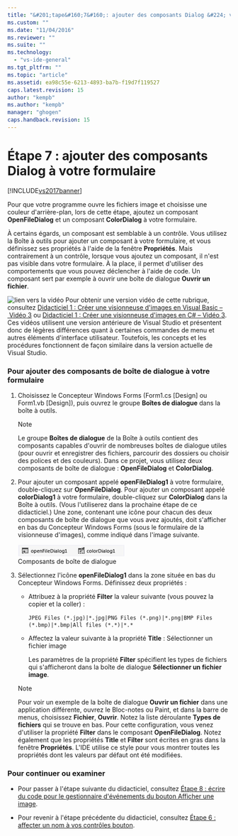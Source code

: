 ```yaml
---
title: "&#201;tape&#160;7&#160;: ajouter des composants Dialog &#224; votre formulaire | Microsoft Docs"
ms.custom: ""
ms.date: "11/04/2016"
ms.reviewer: ""
ms.suite: ""
ms.technology: 
  - "vs-ide-general"
ms.tgt_pltfrm: ""
ms.topic: "article"
ms.assetid: ea98c55e-6213-4893-ba7b-f19d7f119527
caps.latest.revision: 15
author: "kempb"
ms.author: "kempb"
manager: "ghogen"
caps.handback.revision: 15
---
```

# &#201;tape&#160;7&#160;: ajouter des composants Dialog &#224; votre formulaire
[!INCLUDE[vs2017banner](../code-quality/includes/vs2017banner.md)]

Pour que votre programme ouvre les fichiers image et choisisse une couleur d'arrière\-plan, lors de cette étape, ajoutez un composant **OpenFileDialog** et un composant **ColorDialog** à votre formulaire.  
  
 À certains égards, un composant est semblable à un contrôle.  Vous utilisez la Boîte à outils pour ajouter un composant à votre formulaire, et vous définissez ses propriétés à l'aide de la fenêtre **Propriétés**.  Mais contrairement à un contrôle, lorsque vous ajoutez un composant, il n'est pas visible dans votre formulaire.  À la place, il permet d'utiliser des comportements que vous pouvez déclencher à l'aide de code.  Un composant sert par exemple à ouvrir une boîte de dialogue **Ouvrir un fichier**.  
  
 ![lien vers la vidéo](../data-tools/media/playvideo.png "PlayVideo") Pour obtenir une version vidéo de cette rubrique, consultez [Didacticiel 1 : Créer une visionneuse d'images en Visual Basic – Vidéo 3](http://go.microsoft.com/fwlink/?LinkId=205213) ou [Didacticiel 1 : Créer une visionneuse d'images en C\# – Vidéo 3](http://go.microsoft.com/fwlink/?LinkId=205202).  Ces vidéos utilisent une version antérieure de Visual Studio et présentent donc de légères différences quant à certaines commandes de menu et autres éléments d'interface utilisateur.  Toutefois, les concepts et les procédures fonctionnent de façon similaire dans la version actuelle de Visual Studio.  
  
### Pour ajouter des composants de boîte de dialogue à votre formulaire  
  
1.  Choisissez le Concepteur Windows Forms \(Form1.cs \[Design\] ou Form1.vb \[Design\]\), puis ouvrez le groupe **Boîtes de dialogue** dans la boîte à outils.  
  
    > [!NOTE]
    >  Le groupe **Boîtes de dialogue** de la Boîte à outils contient des composants capables d'ouvrir de nombreuses boîtes de dialogue utiles \(pour ouvrir et enregistrer des fichiers, parcourir des dossiers ou choisir des polices et des couleurs\).  Dans ce projet, vous utilisez deux composants de boîte de dialogue : **OpenFileDialog** et **ColorDialog**.  
  
2.  Pour ajouter un composant appelé **openFileDialog1** à votre formulaire, double\-cliquez sur **OpenFileDialog**.  Pour ajouter un composant appelé **colorDialog1** à votre formulaire, double\-cliquez sur **ColorDialog** dans la Boîte à outils. \(Vous l'utiliserez dans la prochaine étape de ce didacticiel.\) Une zone, contenant une icône pour chacun des deux composants de boîte de dialogue que vous avez ajoutés, doit s'afficher en bas du Concepteur Windows Forms \(sous le formulaire de la visionneuse d'images\), comme indiqué dans l'image suivante.  
  
     ![Composants de la boîte de dialogue](../ide/media/express_dialogsadded.png "Express\_DialogsAdded")  
Composants de boîte de dialogue  
  
3.  Sélectionnez l'icône **openFileDialog1** dans la zone située en bas du Concepteur Windows Forms.  Définissez deux propriétés :  
  
    -   Attribuez à la propriété **Filter** la valeur suivante \(vous pouvez la copier et la coller\) :  
  
        ```  
        JPEG Files (*.jpg)|*.jpg|PNG Files (*.png)|*.png|BMP Files (*.bmp)|*.bmp|All files (*.*)|*.*  
        ```  
  
    -   Affectez la valeur suivante à la propriété **Title** : Sélectionner un fichier image  
  
         Les paramètres de la propriété **Filter** spécifient les types de fichiers qui s'afficheront dans la boîte de dialogue **Sélectionner un fichier image**.  
  
    > [!NOTE]
    >  Pour voir un exemple de la boîte de dialogue **Ouvrir un fichier** dans une application différente, ouvrez le Bloc\-notes ou Paint, et dans la barre de menus, choisissez **Fichier**, **Ouvrir**.  Notez la liste déroulante **Types de fichiers** qui se trouve en bas.  Pour cette configuration, vous venez d'utiliser la propriété **Filter** dans le composant **OpenFileDialog**.  Notez également que les propriétés **Title** et **Filter** sont écrites en gras dans la fenêtre **Propriétés**.  L'IDE utilise ce style pour vous montrer toutes les propriétés dont les valeurs par défaut ont été modifiées.  
  
### Pour continuer ou examiner  
  
-   Pour passer à l'étape suivante du didacticiel, consultez [Étape 8 : écrire du code pour le gestionnaire d'événements du bouton Afficher une image](../ide/step-8-write-code-for-the-show-a-picture-button-event-handler.md).  
  
-   Pour revenir à l'étape précédente du didacticiel, consultez [Étape 6 : affecter un nom à vos contrôles bouton](../ide/step-6-name-your-button-controls.md).